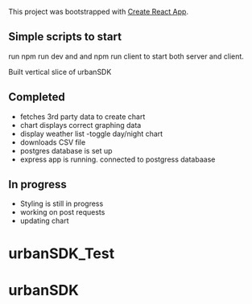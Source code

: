 This project was bootstrapped with [Create React App](https://github.com/facebook/create-react-app).

## Simple scripts to start

run npm run dev and and npm run client to start both server and client.

Built vertical slice of urbanSDK

## Completed
  - fetches 3rd party data to create chart
  - chart displays correct graphing data
  - display weather list
  -toggle day/night chart
  - downloads CSV file
  - postgres database is set up
  - express app is running. connected to postgress databaase
  
## In progress
  - Styling is still in progress
  - working on post requests
  - updating chart

# urbanSDK_Test

# urbanSDK
